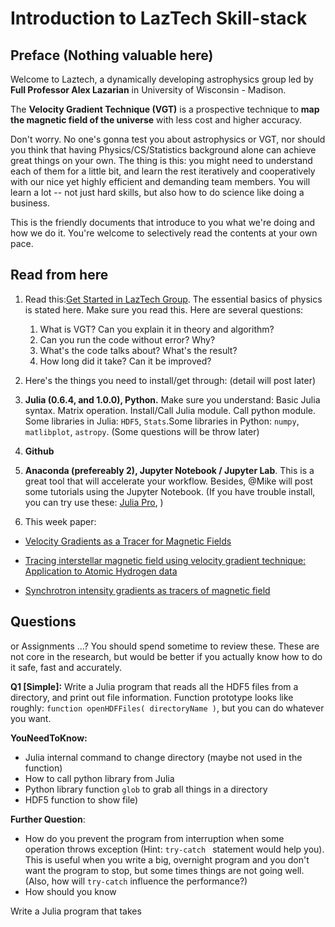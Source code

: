 
# Introduction to LazTech Skill-stack

## Preface (Nothing valuable here)

Welcome to Laztech, a dynamically developing astrophysics group led by **Full Professor Alex Lazarian** in University of Wisconsin - Madison.

The **Velocity Gradient Technique (VGT)** is a prospective technique to __map the magnetic field of the universe__ with less cost and higher accuracy.

Don't worry. No one's gonna test you about astrophysics or VGT, nor should you think that having Physics/CS/Statistics background alone can achieve great things on your own. The thing is this: you might need to understand each of them for a little bit, and learn the rest iteratively and cooperatively with our nice yet highly efficient and demanding team members. You will learn a lot -- not just hard skills, but also how to do science like doing a business.

This is the friendly documents that introduce to you what we're doing and how we do it. You're welcome to selectively read the contents at your own pace. 

## Read from here

1. Read this:[Get Started in LazTech Group](https://www.overleaf.com/9279691msypmpcjnpqp#/33470921/). The essential basics of physics is stated here. Make sure you read this. Here are several questions:
   1. What is VGT? Can you explain it in theory and algorithm?
   2. Can you run the code without error? Why?
   3. What's the code talks about? What's the result?
   4. How long did it take? Can it be improved?

2. Here's the things you need to install/get through: (detail will post later)
  1. **Julia (0.6.4, and 1.0.0), Python.** Make sure you understand: Basic Julia syntax. Matrix operation. Install/Call Julia module. Call python module. Some libraries in Julia: `HDF5`, `Stats`.Some libraries in Python: `numpy`, `matlibplot`, `astropy`.  (Some questions will be throw later)

  2. **Github**

  3. **Anaconda (prefereably 2), Jupyter Notebook / Jupyter Lab**. This is a great tool that will accelerate your workflow. Besides, @Mike will post some tutorials using the Jupyter Notebook. (If you have trouble install, you can try use these: [Julia Pro](https://juliacomputing.com/products/juliapro.html),  )


3. This week paper:

- [Velocity Gradients as a Tracer for Magnetic Fields](https://arxiv.org/abs/1608.06867)

- [Tracing interstellar magnetic field using velocity gradient technique: Application to Atomic Hydrogen data]( https://arxiv.org/abs/1701.07944)

- [Synchrotron intensity gradients as tracers of magnetic field](https://arxiv.org/abs/1701.07883)



## Questions 

or Assignments ...? You should spend sometime to review these. These are not core in the research, but would be better if you actually know how to do it safe, fast and accurately.

**Q1 [Simple]:** Write a Julia program that reads all the HDF5 files from a directory, and print out file information. Function prototype looks like roughly: `function openHDFFiles( directoryName )`, but you can do whatever you want. 

**YouNeedToKnow:** 

- Julia internal command to change directory (maybe not used in the function)
- How to call python library from Julia
- Python library function `glob` to grab all things in a directory
- HDF5 function to show file)

**Further Question**:

- How do you prevent the program from interruption when some operation throws exception (Hint: `try-catch ` statement would help you). This is useful when you write a big, overnight program and you don't want the program to stop, but some times things are not going well. (Also, how will `try-catch` influence the performance?)
- How should you know 

Write a Julia program that takes